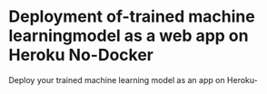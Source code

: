 #  Deployment of-trained machine learningmodel as a web app on Heroku No-Docker
Deploy your trained machine learning model as an app on Heroku-
